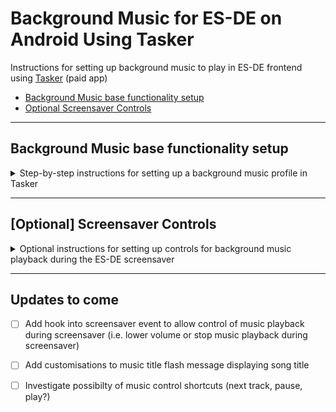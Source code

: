 # Background Music for ES-DE on Android Using Tasker

Instructions for setting up background music to play in ES-DE frontend using [Tasker](https://play.google.com/store/apps/details?id=net.dinglisch.android.taskerm&hl=en) (paid app)

- [Background Music base functionality setup](https://github.com/RobZombie9043/bgmusic-android-es-de/edit/main/README.md#background-music-base-functionality-setup)
- [Optional Screensaver Controls](https://github.com/RobZombie9043/bgmusic-android-es-de/edit/main/README.md#optional-screensaver-controls)

<hr/>

## Background Music base functionality setup
<details>
<summary>Step-by-step instructions for setting up a background music profile in Tasker</summary>

<hr/>

A premade project file that can be imported in Tasker is available [here](https://github.com/RobZombie9043/bgmusic-android-es-de/blob/main/Resources/Background_Music.prj.xml). 

Below instructions detail how to create this profile from scratch.

> 💡 If it is the first time you are using Tasker it will likely prompt a number of times through the setup for permissions to complete the functionality required to do this. Follow the prompts when this happens to grant the appropriate permissions. 

<hr/>

### 1) Tap `+` to create new profile 
<img width="1920" height="1080" alt="Screenshot_20250817-074500" src="https://github.com/user-attachments/assets/dda1fef0-2fe0-4e6c-bbf3-26cd24fb79f5" />

<hr/>

### 2) Choose `Application`
<img width="1920" height="1080" alt="Screenshot_20250817-074504" src="https://github.com/user-attachments/assets/555de198-5748-40eb-89f0-a9414137c439" />

<hr/>

### 3) Choose `ES-DE`
<img width="1920" height="1080" alt="Screenshot_20250817-074510" src="https://github.com/user-attachments/assets/8bf417f5-476a-483b-8651-1293a91c2382" />

<hr/>

### 4) Tap `New Task +`
<img width="1920" height="1080" alt="Screenshot_20250817-074526" src="https://github.com/user-attachments/assets/d14d9daf-5e83-48ce-a55d-0a877493ca92" />

<hr/>

### 5) Type in name for new task - `Start Music`
<img width="1920" height="1080" alt="Screenshot_20250817-074555" src="https://github.com/user-attachments/assets/adc8ca29-2b36-4dec-8430-9f5c92be7caa" />

<hr/>

### 6) Tap `+` to add task and choose `Media`
<img width="1920" height="1080" alt="Screenshot_20250817-074608" src="https://github.com/user-attachments/assets/cb8382b9-8a20-4dec-b187-0951d18740ac" />

<hr/>

### 7) Choose `Music Play Dir`
<img width="1920" height="1080" alt="Screenshot_20250817-074618" src="https://github.com/user-attachments/assets/2491d657-5154-4f52-9d9a-d73ef8f58362" />

<hr/>

### 8) Tap `🔍` for adding directory
<img width="1920" height="1080" alt="Screenshot_20250817-074635" src="https://github.com/user-attachments/assets/341dc5ef-8a9e-4191-be47-45e492b92fcf" />

<hr/>

### 9) Choose the folder to use for storing Music
<img width="1920" height="1080" alt="Screenshot_20250817-074717" src="https://github.com/user-attachments/assets/f51f0f40-4f78-4a57-b645-8603971fc608" />
<img width="1920" height="1080" alt="Screenshot_20250817-074720" src="https://github.com/user-attachments/assets/76e18116-83cb-4f21-a3ad-88ed8a19962e" />

<hr/>

### 10) Tick `Audio Only` (only look for known audio file types), `Random` (randomise playlist each time), and `Flash` (flash message with song title)
<img width="1920" height="1080" alt="Screenshot_20250817-074751" src="https://github.com/user-attachments/assets/12e69e5a-16df-43f4-b3da-1aafdc80534f" />

<hr/>

### 11) Go back and then back again to get back to the Profile screen
<img width="1920" height="1080" alt="Screenshot_20250817-074757" src="https://github.com/user-attachments/assets/3cf4d27d-0b71-4db8-afc8-797e5933ec6c" />
<img width="1920" height="1080" alt="Screenshot_20250817-074804" src="https://github.com/user-attachments/assets/15cc6d88-8706-47dc-adff-6fc388a1860d" />

<hr/>

### 12) Long press on the `Start Music` task to bring up sub menu and choose `Add Exit Task <-`
<img width="1920" height="1080" alt="Screenshot_20250817-074808" src="https://github.com/user-attachments/assets/03456497-5503-4394-8fb8-24e416bd9ee6" />

<hr/>

### 13) Choose `New Task +`
<img width="1920" height="1080" alt="Screenshot_20250817-074812" src="https://github.com/user-attachments/assets/5f83c2c3-5b10-46b3-adf6-f0ae5681b56a" />

<hr/>

### 14) Type in name for new task - `Stop Music`
<img width="1920" height="1080" alt="Screenshot_20250817-074836" src="https://github.com/user-attachments/assets/fad732c8-4ee9-4370-bfe0-41d120fa8e8b" />

<hr/>

### 15) Tap `+` to add task
<img width="1920" height="1080" alt="Screenshot_20250817-074840" src="https://github.com/user-attachments/assets/63c62728-509a-4bee-ab10-a25bc0ade59c" />

<hr/>

### 16) Choose `Media`
<img width="1920" height="1080" alt="Screenshot_20250817-074848" src="https://github.com/user-attachments/assets/91277f54-c725-49b0-8258-546e09866455" />

<hr/>

### 17) Choose `Music Stop`
<img width="1920" height="1080" alt="Screenshot_20250817-074856" src="https://github.com/user-attachments/assets/1e43443f-6dee-46ff-bfb4-b0f508a21787" />

<hr/>

### 18) No further changes needed in this menu, go back and then back again to get back to the Profile screen
<img width="1920" height="1080" alt="Screenshot_20250817-074900" src="https://github.com/user-attachments/assets/f83fe9cc-5bbe-4dd9-8edd-2166d9370c5f" />
<img width="1920" height="1080" alt="Screenshot_20250817-074906" src="https://github.com/user-attachments/assets/956c40bf-6f9b-4925-bcc1-ae03f82e99bb" />

<hr/>

### 19) Long press on the `ES-DE` profile to bring up sub menu and choose `Add +`
<img width="1920" height="1080" alt="Screenshot_20250817-082508" src="https://github.com/user-attachments/assets/884c4d51-a717-40ff-b8ca-b46bb3de04b0" />

<hr/>

### 20) Choose `State`
<img width="1920" height="1080" alt="Screenshot_20250817-082516" src="https://github.com/user-attachments/assets/234883f6-ccc0-441d-92aa-41494fe91b4c" />

<hr/>

### 21) Choose `Display`
<img width="1920" height="1080" alt="Screenshot_20250817-082525" src="https://github.com/user-attachments/assets/78f65da1-3df8-4ed0-ac41-7838120a1df3" />

<hr/>

### 22) Choose `Display State`
<img width="1920" height="1080" alt="Screenshot_20250817-082529" src="https://github.com/user-attachments/assets/eaf4e56a-f8ef-485e-b863-a03b6ef06188" />

<hr/>

### 23) Change `Is` dropdown box from `Off` to `On` (this stops bg music from playing when device is put to sleep)
<img width="1920" height="1080" alt="Screenshot_20250817-082536" src="https://github.com/user-attachments/assets/bd61d740-a5a2-420d-873e-9500c5ba5b4e" />
<img width="1920" height="1080" alt="Screenshot_20250817-082540" src="https://github.com/user-attachments/assets/31a868ae-bf26-442c-a903-4d195f2f3582" />

<hr/>

### 24) Go back to the main profile screen and tap `✓` in top right of screen to confirm new tasks
<img width="1920" height="1080" alt="Screenshot_20250817-082544" src="https://github.com/user-attachments/assets/1ef90cf1-2e11-4908-b407-e262e0ac64e9" />

<hr/>

</details>

<hr/>

## [Optional] Screensaver Controls
<details>
<summary>Optional instructions for setting up controls for background music playback during the ES-DE screensaver</summary>

<hr/>

This is an optional set up to enable some more advanced control over the background music playback during the screensaver playing in ES-DE.

> 💡 This example will work through hooking in to the screensaver-start and screensaver-end events using ES-DE's custom event scripting functionality and pausing the playback of bg music during the screensaver and then playing music again when exiting the screensaver. Similar logic could be followed to lower the volume of music playback during the screensaver event etc.

### 1) Go in to ES-DE `Main Menu` -> `Other Settings` > `Enable Cutom Event Scripts` and toggle this on
<img width="1920" height="1080" alt="Screenshot_20250817-131527" src="https://github.com/user-attachments/assets/420b33f6-5b01-499a-af5c-2399b6f91544" />

<hr/>

### 2) Copy the script files from [here](https://github.com/RobZombie9043/bgmusic-android-es-de/tree/main/Resources/scripts) to the ~ES-DE\scripts folder
The resultant file structure should look like:
```
~ES-DE\
~ES-DE\scripts\
~ES-DE\scripts\screensaver-end\
~ES-DE\scripts\screensaver-end\screensaver-end.sh
~ES-DE\scripts\screensaver-start\
~ES-DE\scripts\screensaver-start\screensaver-start.sh
```

<hr/>

### 3) Steps to be detailed (WIP - pictures below, description to come)

<img width="1920" height="1080" alt="Screenshot_20250817-125857" src="https://github.com/user-attachments/assets/14fac6b0-46e7-4770-888f-b050050af8a4" />
<img width="1920" height="1080" alt="Screenshot_20250817-125906" src="https://github.com/user-attachments/assets/9e884fba-7015-4342-bb32-58ec8b5127ce" />
<img width="1920" height="1080" alt="Screenshot_20250817-125910" src="https://github.com/user-attachments/assets/b7e723f4-f4e5-46e5-93d1-71c769393f44" />
<img width="1920" height="1080" alt="Screenshot_20250817-125916" src="https://github.com/user-attachments/assets/21b06d72-4d17-43f9-b0d0-a892ab09a806" />
<img width="1920" height="1080" alt="Screenshot_20250817-130003" src="https://github.com/user-attachments/assets/42d95615-da60-461e-b917-b7a893a1945f" />
<img width="1920" height="1080" alt="Screenshot_20250817-130011" src="https://github.com/user-attachments/assets/6c4fd7f5-29b0-4751-a085-4a83cdd734bf" />
<img width="1920" height="1080" alt="Screenshot_20250817-130120" src="https://github.com/user-attachments/assets/279d8d45-88d7-497c-a5e3-e51779d582f1" />
<img width="1920" height="1080" alt="Screenshot_20250817-130136" src="https://github.com/user-attachments/assets/f664f562-495d-4d51-aef8-090488c4dfff" />
<img width="1920" height="1080" alt="Screenshot_20250817-130154" src="https://github.com/user-attachments/assets/0948cd67-10ac-4161-8052-d42783b1019e" />
<img width="1920" height="1080" alt="Screenshot_20250817-130234" src="https://github.com/user-attachments/assets/6bc524ec-d26c-496e-9887-946318977fa8" />
<img width="1920" height="1080" alt="Screenshot_20250817-130241" src="https://github.com/user-attachments/assets/554c5585-bb2f-4c1b-954b-b1cfd12c5590" />
<img width="1920" height="1080" alt="Screenshot_20250817-130354" src="https://github.com/user-attachments/assets/4a54dba8-60fc-4eed-a1b1-18d586b8d11e" />
<img width="1920" height="1080" alt="Screenshot_20250817-130401" src="https://github.com/user-attachments/assets/8de99458-d766-40a9-85ba-30804e9e9b38" />
<img width="1920" height="1080" alt="Screenshot_20250817-130425" src="https://github.com/user-attachments/assets/52dd8a5b-0abc-4a34-a7d5-0a080a25c508" />
<img width="1920" height="1080" alt="Screenshot_20250817-130448" src="https://github.com/user-attachments/assets/27c08afa-3306-4d8d-aabf-d96fd5339a49" />
<img width="1920" height="1080" alt="Screenshot_20250817-130518" src="https://github.com/user-attachments/assets/7282e2fa-7bff-4520-867d-ed1dfb407cd2" />
<img width="1920" height="1080" alt="Screenshot_20250817-130528" src="https://github.com/user-attachments/assets/85e93d3c-8ab4-4ec6-acda-fe2386891601" />
<img width="1920" height="1080" alt="Screenshot_20250817-130534" src="https://github.com/user-attachments/assets/36e060e8-1518-44c7-8652-54c24c5cec1f" />
<img width="1920" height="1080" alt="Screenshot_20250817-130541" src="https://github.com/user-attachments/assets/e858222f-575e-4e41-bbe0-9f2cf7bc456f" />
<img width="1920" height="1080" alt="Screenshot_20250817-130555" src="https://github.com/user-attachments/assets/435ea00f-b6da-4b1e-a370-881cc5ee5cd4" />
<img width="1920" height="1080" alt="Screenshot_20250817-130600" src="https://github.com/user-attachments/assets/6541955f-506f-4a89-825f-03ef5873f995" />
<img width="1920" height="1080" alt="Screenshot_20250817-130604" src="https://github.com/user-attachments/assets/debb257b-7f08-441d-867d-7f6b426203d2" />
<img width="1920" height="1080" alt="Screenshot_20250817-130632" src="https://github.com/user-attachments/assets/6a968c1e-535b-472a-8edd-e557987241e2" />
<img width="1920" height="1080" alt="Screenshot_20250817-130644" src="https://github.com/user-attachments/assets/1b957d92-31a1-45cc-bbe9-85cf5ebed063" />
<img width="1920" height="1080" alt="Screenshot_20250817-130657" src="https://github.com/user-attachments/assets/f0fe2367-a6b1-4bbf-8fcc-a4fcfdb521c8" />
<img width="1920" height="1080" alt="Screenshot_20250817-130702" src="https://github.com/user-attachments/assets/d905e6bd-4eb2-47bf-82f3-c7c8fae9e68c" />
<img width="1920" height="1080" alt="Screenshot_20250817-130709" src="https://github.com/user-attachments/assets/15117d10-7159-4209-9223-31b7709ef907" />
<img width="1920" height="1080" alt="Screenshot_20250817-130722" src="https://github.com/user-attachments/assets/1c11eedb-d4e6-4f24-b60b-97f40c8187b4" />


</details>

<hr/>

## Updates to come
- [ ] Add hook into screensaver event to allow control of music playback during screensaver (i.e. lower volume or stop music playback during screensaver)
- [ ] Add customisations to music title flash message displaying song title
- [ ] Investigate possibilty of music control shortcuts (next track, pause, play?)


